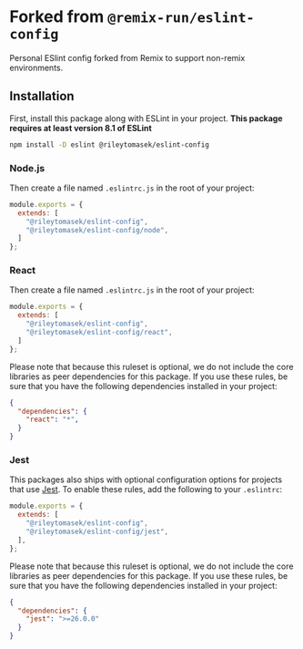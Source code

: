 # Forked from `@remix-run/eslint-config`

Personal ESlint config forked from Remix to support non-remix environments.

## Installation

First, install this package along with ESLint in your project. **This package requires at least version 8.1 of ESLint**

```sh
npm install -D eslint @rileytomasek/eslint-config
```

### Node.js

Then create a file named `.eslintrc.js` in the root of your project:

```js filename=.eslintrc.js
module.exports = {
  extends: [
    "@rileytomasek/eslint-config",
    "@rileytomasek/eslint-config/node",
  ]
};
```

### React

Then create a file named `.eslintrc.js` in the root of your project:

```js filename=.eslintrc.js
module.exports = {
  extends: [
    "@rileytomasek/eslint-config",
    "@rileytomasek/eslint-config/react",
  ]
};
```

Please note that because this ruleset is optional, we do not include the core libraries as peer dependencies for this package. If you use these rules, be sure that you have the following dependencies installed in your project:

```json filename=package.json
{
  "dependencies": {
    "react": "*",
  }
}
```

### Jest

This packages also ships with optional configuration options for projects that use [Jest](https://jestjs.io/). To enable these rules, add the following to your `.eslintrc`:

```js filename=.eslintrc.js
module.exports = {
  extends: [
    "@rileytomasek/eslint-config",
    "@rileytomasek/eslint-config/jest",
  ],
};
```

Please note that because this ruleset is optional, we do not include the core libraries as peer dependencies for this package. If you use these rules, be sure that you have the following dependencies installed in your project:

```json filename=package.json
{
  "dependencies": {
    "jest": ">=26.0.0"
  }
}
```
